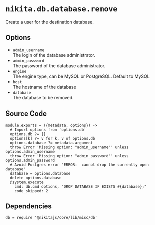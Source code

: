 
# `nikita.db.database.remove`

Create a user for the destination database.

## Options

* `admin_username`   
  The login of the database administrator.   
* `admin_password`   
  The password of the database administrator.   
* `engine`   
  The engine type, can be MySQL or PostgreSQL. Default to MySQL   
* `host`   
  The hostname of the database   
* `database`   
  The database to be removed.   

## Source Code

    module.exports = ({metadata, options}) ->
      # Import options from `options.db`
      options.db ?= {}
      options[k] ?= v for k, v of options.db
      options.database ?= metadata.argument
      throw Error 'Missing option: "admin_username"' unless options.admin_username
      throw Error 'Missing option: "admin_password"' unless options.admin_password
      # Avoid Postgres error "ERROR:  cannot drop the currently open database"
      database = options.database
      delete options.database
      @system.execute
        cmd: db.cmd options, "DROP DATABASE IF EXISTS #{database};"
        code_skipped: 2

## Dependencies

    db = require '@nikitajs/core/lib/misc/db'
